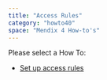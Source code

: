```yaml
---
title: "Access Rules"
category: "howto40"
space: "Mendix 4 How-to's"
---
```

Please select a How To:

*   [Set up access rules](set-up-access-rules)